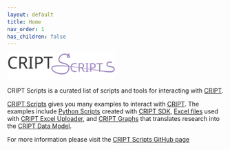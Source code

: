 ```yaml
---
layout: default
title: Home
nav_order: 1
has_children: false
---
```


<div>
  <img width="250" src="/assets/images/criptscripts-logo.svg" alt="CRIPT Scripts logo">
</div>

CRIPT Scripts is a curated list of scripts and tools for interacting with [CRIPT](https://criptapp.org).

[CRIPT Scripts](https://criptscripts.org) gives you many examples to interact with [CRIPT](https://criptapp.org). The examples include [Python Scripts](./scripts/index.md) created with [CRIPT SDK](https://pypi.org/project/cript/), [Excel files](./cript_sheets/index.md) used with [CRIPT Excel Uploader](https://c-accel-cript.github.io/cript-excel-uploader/), and [CRIPT Graphs](./cript_graph/index.md) that translates research into the [CRIPT Data Model](https://pubs.acs.org/doi/suppl/10.1021/acscentsci.3c00011/suppl_file/oc3c00011_si_001.pdf).

For more information please visit the [CRIPT Scripts GitHub page](https://github.com/C-Accel-CRIPT/criptscripts)
